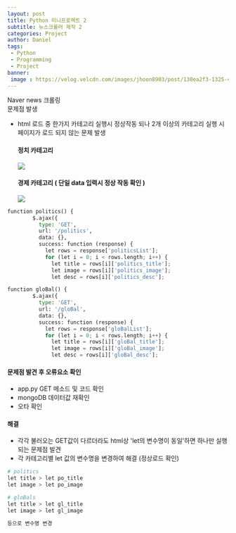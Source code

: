 ```yaml
---
layout: post
title: Python 미니프로젝트 2
subtitle: 뉴스크롤러 제작 2 
categories: Project
author: Daniel
tags: 
 - Python
 - Programming
 - Project
banner: 
 image : https://velog.velcdn.com/images/jhoon8903/post/130ea2f3-1325-4064-9100-150db1eefcc0/image.png
---
```


Naver news 크롤링  
문제점 발생

-   html 로드 중 한가지 카테고리 실행시 정상작동 되나 2개 이상의 카테고리 실행 시 페이지가 로드 되지 않는 문제 발생
    
    #### 정치 카테고리
    
    ![](https://velog.velcdn.com/images/jhoon8903/post/130ea2f3-1325-4064-9100-150db1eefcc0/image.png)
    
    #### 경제 카테고리 ( 단일 data 입력시 정상 작동 확인 )
    
    ![](https://velog.velcdn.com/images/jhoon8903/post/a7149a2f-782e-4a9b-83d7-f63f5fc1d8fc/image.png)
    

```python
function politics() {
        $.ajax({
          type: 'GET',
          url: '/politics',
          data: {},
          success: function (response) {
            let rows = response['politicsList'];
            for (let i = 0; i < rows.length; i++) {
              let title = rows[i]['politics_title'];
              let image = rows[i]['politics_image'];
              let desc = rows[i]['politics_desc'];
```

```python
function gloBal() {
        $.ajax({
          type: 'GET',
          url: '/gloBal',
          data: {},
          success: function (response) {
            let rows = response['gloBalList'];
            for (let i = 0; i < rows.length; i++) {
              let title = rows[i]['gloBal_title'];
              let image = rows[i]['gloBal_image'];
              let desc = rows[i]['gloBal_desc'];
```

#### 문제점 발견 후 오류요소 확인

-   app.py GET 메소드 및 코드 확인
-   mongoDB 데이터값 재확인
-   오타 확인

#### 해결

-   각각 불러오는 GET값이 다르더라도 html상 'let의 변수명이 동일'하면 하나만 실행되는 문제점 발견
-   각 카테고리별 let 값의 변수명을 변경하여 해결 (정상로드 확인)

```python
# politics
let title > let po_title
let image > let po_image

# gloBals
let title > let gl_title
let image > let gl_image

등으로 변수명 변경
```